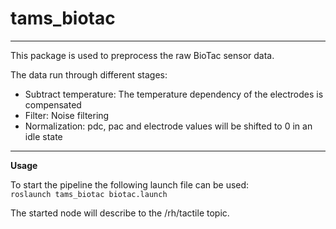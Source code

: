 # tams_biotac

-----


This package is used to preprocess the raw BioTac sensor data.

The data run through different stages:
* Subtract temperature: The temperature dependency of the electrodes is compensated
* Filter: Noise filtering
* Normalization: pdc, pac and electrode values will be shifted to 0 in an idle state

-----

__Usage__

To start the pipeline the following launch file can be used:  
```roslaunch tams_biotac biotac.launch```

The started node will describe to the /rh/tactile topic.